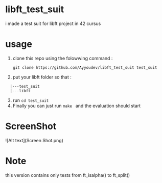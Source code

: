 # libft_test_suit
i made a test suit for libft project in 42 cursus
# usage
1. clone this repo using the folowwing command :
    ```
   git clone https://github.com/Ayyoudev/libft_test_suit test_suit
    ```

3. put your libft folder so that : 
```--.
  |---test_suit
  |---libft
```
3. run `cd test_suit`
4. Finally you can just run `make ` and the evaluation should start

# ScreenShot
![Alt text](Screen Shot.png)
# Note
 this version contains only tests from ft_isalpha() to ft_split()
